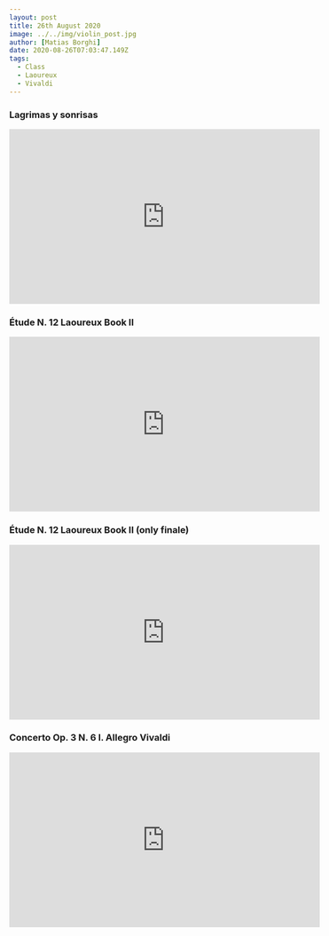```yaml
---
layout: post
title: 26th August 2020
image: ../../img/violin_post.jpg
author: [Matias Borghi]
date: 2020-08-26T07:03:47.149Z
tags:
  - Class
  - Laoureux
  - Vivaldi
---
```


### Lagrimas y sonrisas 

<iframe width="560" height="315" src="https://www.youtube.com/embed/MUDB69P2B3s" frameborder="0" allow="accelerometer; autoplay; encrypted-media; gyroscope; picture-in-picture" allowfullscreen></iframe>

### Étude N. 12 Laoureux Book II

<iframe width="560" height="315" src="https://www.youtube.com/embed/lqQ0_Zo4vI8" frameborder="0" allow="accelerometer; autoplay; encrypted-media; gyroscope; picture-in-picture" allowfullscreen></iframe>

### Étude N. 12 Laoureux Book II (only finale)

<iframe width="560" height="315" src="https://www.youtube.com/embed/UvbztDNVSa4" frameborder="0" allow="accelerometer; autoplay; encrypted-media; gyroscope; picture-in-picture" allowfullscreen></iframe>

### Concerto Op. 3 N. 6 I. Allegro Vivaldi

<iframe width="560" height="315" src="https://www.youtube.com/embed/DtdiHjEEdqM" frameborder="0" allow="accelerometer; autoplay; encrypted-media; gyroscope; picture-in-picture" allowfullscreen></iframe>
